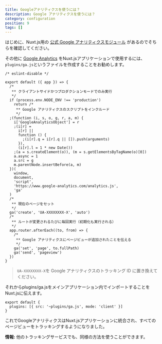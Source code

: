 ```yaml
---
title: Googleアナリティクスを使うには？
description: Google アナリティクスを使うには？
category: configuration
position: 9
tags: []
---
```


はじめに、Nuxt.js用の [公式 Google アナリティクスモジュール](https://github.com/nuxt-community/analytics-module) があるのでそちらを確認してください。

その他に [Google Analytics](https://www.google.com/analytics/) をNuxt.jsアプリケーションで使用するには、`plugins/ga.js`というファイルを作成することをお勧めします。

```js[hhe]
/* eslint-disable */

export default ({ app }) => {
  /*
   ** クライアントサイドかつプロダクションモードでのみ実行
   */
  if (process.env.NODE_ENV !== 'production')
    return /*
     ** Google アナリティクスのスクリプトをインクルード
     */
  ;(function (i, s, o, g, r, a, m) {
    i['GoogleAnalyticsObject'] = r
    ;(i[r] =
      i[r] ||
      function () {
        ;(i[r].q = i[r].q || []).push(arguments)
      }),
      (i[r].l = 1 * new Date())
    ;(a = s.createElement(o)), (m = s.getElementsByTagName(o)[0])
    a.async = 1
    a.src = g
    m.parentNode.insertBefore(a, m)
  })(
    window,
    document,
    'script',
    'https://www.google-analytics.com/analytics.js',
    'ga'
  )
  /*
   ** 現在のページをセット
   */
  ga('create', 'UA-XXXXXXXX-X', 'auto')
  /*
   ** ルートが変更されるたびに毎回実行（初期化も実行される）
   */
  app.router.afterEach((to, from) => {
    /*
     ** Google アナリティクスにページビューが追加されたことを伝える
     */
    ga('set', 'page', to.fullPath)
    ga('send', 'pageview')
  })
}
```

> `UA-XXXXXXXX-X`を Google アナリティクスのトラッキング ID に置き換えてください。

それからplugins/ga.jsをメインアプリケーション内でインポートすることをNuxt.jsに伝えます。

```js[nuxt.config.js]
export default {
  plugins: [{ src: '~plugins/ga.js', mode: 'client' }]
}
```

これでGoogleアナリティクスはNuxt.jsアプリケーションに統合され、すべてのページビューをトラッキングするようになりました。

<div class="Alert Alert--nuxt-green">

<b>情報:</b> 他のトラッキングサービスでも、同様の方法を使うことができます。

</div>

